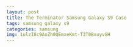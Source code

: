 ```yaml
---
layout: post
title: The Terminator Samsung Galaxy S9 Case
tags: samsung galaxy s9
categories: samsung
img: 1ulzI8c9AoZh0QEmxeKmt-T3T0BxuyvGH
---
```

